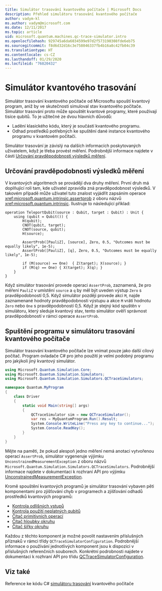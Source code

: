 ```yaml
---
title: Simulátor trasování kvantového počítače | Microsoft Docs
description: Přehled simulátoru trasování kvantového počítače
author: vadym-kl
ms.author: vadym@microsoft.com
ms.date: 12/11/2017
ms.topic: article
uid: microsoft.quantum.machines.qc-trace-simulator.intro
ms.openlocfilehash: 929745a6da6034599e97d2f573190308fde6eb75
ms.sourcegitcommit: f8d6d32d16c3e758046337fb4b16a8c42fb04c39
ms.translationtype: HT
ms.contentlocale: cs-CZ
ms.lasthandoff: 01/29/2020
ms.locfileid: "76820432"
---
```

# <a name="quantum-trace-simulator"></a>Simulátor kvantového trasování

Simulátor trasování kvantového počítače od Microsoftu spouští kvantový program, aniž by ve skutečnosti simuloval stav kvantového počítače.  Simulátor trasování proto může spouštět kvantové programy, které používají tisíce qubitů.  To je užitečné ze dvou hlavních důvodů: 

* Ladění klasického kódu, který je součástí kvantového programu. 
* Odhad prostředků potřebných ke spuštění dané instance kvantového programu v kvantovém počítači.

Simulátor trasování je závislý na dalších informacích poskytovaných uživatelem, když je třeba provést měření. Podrobnější informace najdete v části [Určování pravděpodobnosti výsledků měření](#providing-the-probability-of-measurement-outcomes). 

## <a name="providing-the-probability-of-measurement-outcomes"></a>Určování pravděpodobnosti výsledků měření

V kvantových algoritmech se provádějí dva druhy měření. První druh má doplňující roli tam, kde uživatel zpravidla zná pravděpodobnost výsledků. V takovém případě může uživatel tuto znalost vyjádřit zapsáním operace <xref:microsoft.quantum.intrinsic.assertprob> z oboru názvů <xref:microsoft.quantum.intrinsic>. Ilustruje to následující příklad:

```qsharp
operation TeleportQubit(source : Qubit, target : Qubit) : Unit {
    using (qubit = Qubit()) {
        H(qubit);
        CNOT(qubit, target);
        CNOT(source, qubit);
        H(source);

        AssertProb([PauliZ], [source], Zero, 0.5, "Outcomes must be equally likely", 1e-5);
        AssertProb([PauliZ], [q], Zero, 0.5, "Outcomes must be equally likely", 1e-5);

        if (M(source) == One)  { Z(target); X(source); }
        if (M(q) == One) { X(target); X(q); }
    }
}
```

Když simulátor trasování provede operaci `AssertProb`, zaznamená, že pro měření `PauliZ` v umístění `source` a `q` by měl být uveden výstup `Zero` s pravděpodobností 0,5. Když simulátor později provede akci `M`, najde zaznamenané hodnoty pravděpodobnosti výstupu a akce `M` vrátí hodnotu `Zero` nebo `One` s pravděpodobností 0,5. Když je stejný kód spuštěn v simulátoru, který sleduje kvantový stav, tento simulátor ověří správnost pravděpodobností v rámci operace `AssertProb`.

## <a name="running-your-program-with-the-quantum-computer-trace-simulator"></a>Spuštění programu v simulátoru trasování kvantového počítače 

Simulátor trasování kvantového počítače lze vnímat pouze jako další cílový počítač. Program ovladače C# pro jeho použití je velmi podobný programu pro jakýkoli jiný kvantový simulátor. 

```csharp
using Microsoft.Quantum.Simulation.Core;
using Microsoft.Quantum.Simulation.Simulators;
using Microsoft.Quantum.Simulation.Simulators.QCTraceSimulators;

namespace Quantum.MyProgram
{
    class Driver
    {
        static void Main(string[] args)
        {
            QCTraceSimulator sim = new QCTraceSimulator();
            var res = MyQuantumProgram.Run().Result;
            System.Console.WriteLine("Press any key to continue...");
            System.Console.ReadKey();
        }
    }
}
```

Mějte na paměti, že pokud alespoň jedno měření nemá anotaci vytvořenou operací `AssertProb`, simulátor vygeneruje výjimku `UnconstrainedMeasurementException` z oboru názvů `Microsoft.Quantum.Simulation.Simulators.QCTraceSimulators`. Podrobnější informace najdete v dokumentaci k rozhraní API pro výjimku [UnconstrainedMeasurementException](xref:Microsoft.Quantum.Simulation.Simulators.QCTraceSimulators.UnconstrainedMeasurementException).

Kromě spouštění kvantových programů je simulátor trasování vybaven pěti komponentami pro zjišťování chyb v programech a zjišťování odhadů prostředků kvantových programů: 

* [Kontrola odlišných vstupů](xref:microsoft.quantum.machines.qc-trace-simulator.distinct-inputs)
* [Kontrola použití neplatných qubitů](xref:microsoft.quantum.machines.qc-trace-simulator.invalidated-qubits)
* [Čítač primitivních operací](xref:microsoft.quantum.machines.qc-trace-simulator.primitive-counter)
* [Čítač hloubky okruhu](xref:microsoft.quantum.machines.qc-trace-simulator.depth-counter)
* [Čítač šířky okruhu](xref:microsoft.quantum.machines.qc-trace-simulator.width-counter)

Každou z těchto komponent je možné povolit nastavením příslušných příznaků v rámci třídy `QCTraceSimulatorConfiguration`. Podrobnější informace o používání jednotlivých komponent jsou k dispozici v příslušných referenčních souborech. Konkrétní podrobnosti najdete v dokumentaci k rozhraní API pro třídu [QCTraceSimulatorConfiguration](https://docs.microsoft.com/dotnet/api/Microsoft.Quantum.Simulation.Simulators.QCTraceSimulators.QCTraceSimulatorConfiguration).

## <a name="see-also"></a>Viz také
Reference ke kódu C# [simulátoru trasování](xref:Microsoft.Quantum.Simulation.Simulators.QCTraceSimulators.QCTraceSimulator) kvantového počítače 


